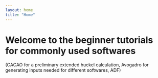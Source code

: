 ```yaml
---
layout: home
title: "Home"
---
```


# Welcome to the beginner tutorials for commonly used softwares 
(CACAO for a preliminary extended huckel calculation, Avogadro for generating inputs needed for different softwares, ADF)
